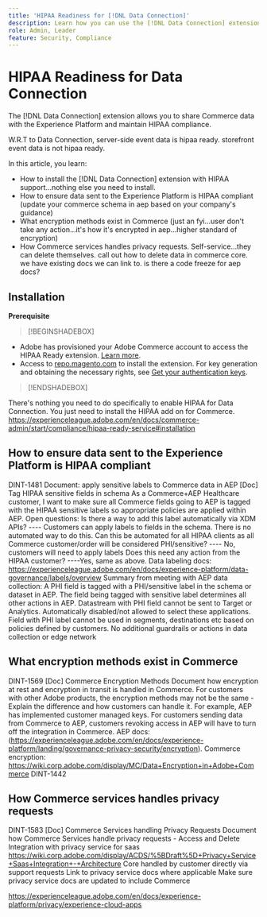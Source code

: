 ```yaml
---
title: 'HIPAA Readiness for [!DNL Data Connection]'
description: Learn how you can use the [!DNL Data Connection] extension to share [!DNL Commerce] data with the Experience Platform and maintain HIPAA compliance.
role: Admin, Leader
feature: Security, Compliance
---
```

# HIPAA Readiness for Data Connection

The [!DNL Data Connection] extension allows you to share Commerce data with the Experience Platform and maintain HIPAA compliance.

W.R.T to Data Connection, server-side event data is hipaa ready. storefront event data is not hipaa ready.

In this article, you learn:

- How to install the [!DNL Data Connection] extension with HIPAA support...nothing else you need to install.
- How to ensure data sent to the Experience Platform is HIPAA compliant (update your commerce schema in aep based on your company's guidance)
- What encryption methods exist in Commerce (just an fyi...user don't take any action...it's how it's encrypted in aep...higher standard of encryption)
- How Commerce services handles privacy requests. Self-service...they can delete themselves. call out how to delete data in commerce core. we have existing docs we can link to. is there a code freeze for aep docs?



## Installation

**Prerequisite**

>[!BEGINSHADEBOX]

- Adobe has provisioned your Adobe Commerce account to access the HIPAA Ready extension. [Learn more](https://experienceleague.adobe.com/en/docs/commerce-admin/start/compliance/hipaa-ready-service).
- Access to [repo.magento.com](https://repo.magento.com) to install the extension. For key generation and obtaining the necessary rights, see [Get your authentication keys](https://experienceleague.adobe.com/docs/commerce-operations/installation-guide/prerequisites/authentication-keys.html).

>[!ENDSHADEBOX]


There's nothing you need to do specifically to enable HIPAA for Data Connection. You just need to install the HIPAA add on for Commerce.
https://experienceleague.adobe.com/en/docs/commerce-admin/start/compliance/hipaa-ready-service#installation

## How to ensure data sent to the Experience Platform is HIPAA compliant

DINT-1481
Document: apply sensitive labels to Commerce data in AEP
[Doc] Tag HIPAA sensitive fields in schema
As a Commerce+AEP Healthcare customer, I want to make sure all Commerce fields going to AEP is tagged with the HIPAA sensitive labels so appropriate policies are applied within AEP.
Open questions:
Is there a way to add this label automatically via XDM APIs? ---- Customers can apply labels to fields in the schema. There is no automated way to do this.
Can this be automated for all HIPAA clients as all Commerce customer/order will be considered PHI/sensitive? ---- No, customers will need to apply labels
Does this need any action from the HIPAA customer? ----Yes, same as above.
Data labeling docs:
https://experienceleague.adobe.com/en/docs/experience-platform/data-governance/labels/overview
Summary from meeting with AEP data collection:
A PHI field is tagged with a PHI/sensitive label in the schema or dataset in AEP. The field being tagged with sensitive label determines all other actions in AEP.
Datastream with PHI field cannot be sent to Target or Analytics. Automatically disabled/not allowed to select these applications.
Field with PHI label cannot be used in segments, destinations etc based on policies defined by customers.
No additional guardrails or actions in data collection or edge network

## What encryption methods exist in Commerce

DINT-1569
[Doc] Commerce Encryption Methods
Document how encryption at rest and encryption in transit is handled in Commerce.
For customers with other Adobe products, the encryption methods may not be the same - Explain the difference and how customers can handle it.
For example, AEP has implemented customer managed keys. For customers sending data from Commerce to AEP, customers revoking access in AEP will have to turn off the integration in Commerce.
AEP docs:
(https://experienceleague.adobe.com/en/docs/experience-platform/landing/governance-privacy-security/encryption).
Commerce encryption:
https://wiki.corp.adobe.com/display/MC/Data+Encryption+in+Adobe+Commerce
DINT-1442

## How Commerce services handles privacy requests

DINT-1583
[Doc] Commerce Services handling Privacy Requests
Document how Commerce Services handle privacy requests - Access and Delete
Integration with privacy service for saas https://wiki.corp.adobe.com/display/ACDS/%5BDraft%5D+Privacy+Service+Saas+Integration+-+Architecture
Core handled by customer directly via support requests
Link to privacy service docs where applicable
Make sure privacy service docs are updated to include Commerce

https://experienceleague.adobe.com/en/docs/experience-platform/privacy/experience-cloud-apps
